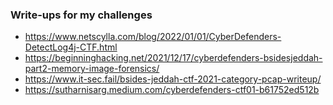 ### Write-ups for my challenges
* https://www.netscylla.com/blog/2022/01/01/CyberDefenders-DetectLog4j-CTF.html
* https://beginninghacking.net/2021/12/17/cyberdefenders-bsidesjeddah-part2-memory-image-forensics/
* https://www.it-sec.fail/bsides-jeddah-ctf-2021-category-pcap-writeup/
* https://sutharnisarg.medium.com/cyberdefenders-ctf01-b61752ed512b
